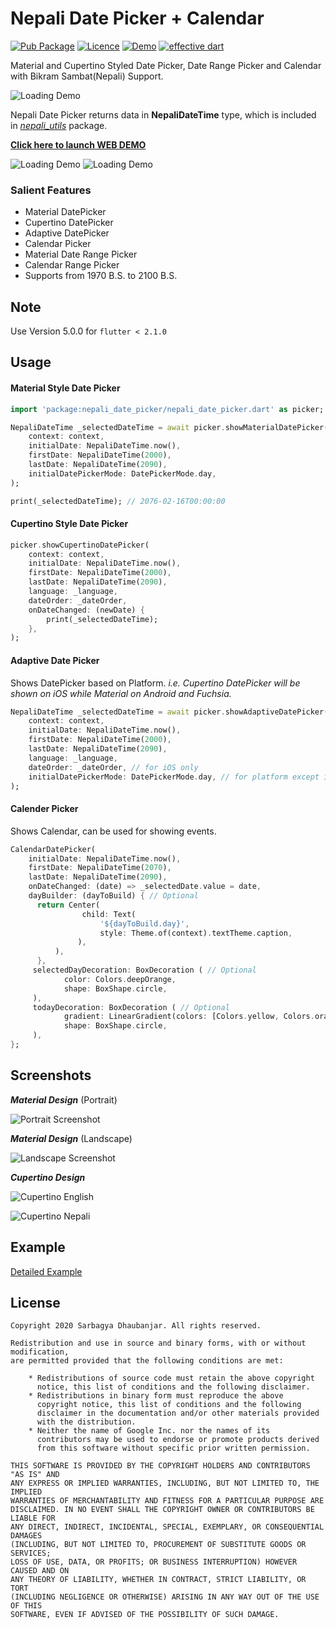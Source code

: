 # Nepali Date Picker + Calendar

[![Pub Package](https://img.shields.io/pub/v/nepali_date_picker)](https://pub.dev/packages/nepali_date_picker)
[![Licence](https://img.shields.io/badge/Licence-MIT-orange.svg)](https://github.com/sarbagyastha/nepali_date_picker/blob/master/LICENSE)
[![Demo](https://img.shields.io/badge/Demo-WEB-blueviolet.svg)](https://sarbagyastha.com.np/nepali_date_picker)
[![effective dart](https://img.shields.io/badge/style-effective_dart-40c4ff.svg)](https://dart.dev/guides/language/effective-dart)

Material and Cupertino Styled Date Picker, Date Range Picker and Calendar with Bikram Sambat(Nepali) Support.

![Loading Demo](demo.gif)

Nepali Date Picker returns data in **NepaliDateTime** type, which is
included in [*nepali_utils*](https://pub.dev/packages/nepali_utils)
package.

[**Click here to launch WEB DEMO**](https://sarbagyastha.com.np/nepali_date_picker)

![Loading Demo](screenshot/picker.png) ![Loading Demo](screenshot/calendar.png)

### Salient Features
* Material DatePicker
* Cupertino DatePicker
* Adaptive DatePicker
* Calendar Picker
* Material Date Range Picker
* Calendar Range Picker
* Supports from 1970 B.S. to 2100 B.S.

## Note
Use Version 5.0.0 for `flutter < 2.1.0`

## Usage

#### Material Style Date Picker

```dart
import 'package:nepali_date_picker/nepali_date_picker.dart' as picker;

NepaliDateTime _selectedDateTime = await picker.showMaterialDatePicker(
    context: context,
    initialDate: NepaliDateTime.now(),
    firstDate: NepaliDateTime(2000),
    lastDate: NepaliDateTime(2090),
    initialDatePickerMode: DatePickerMode.day,
);

print(_selectedDateTime); // 2076-02-16T00:00:00
```

#### Cupertino Style Date Picker
```dart
picker.showCupertinoDatePicker(
    context: context,
    initialDate: NepaliDateTime.now(),
    firstDate: NepaliDateTime(2000),
    lastDate: NepaliDateTime(2090),
    language: _language,
    dateOrder: _dateOrder,
    onDateChanged: (newDate) {
        print(_selectedDateTime);
    },
);
```

#### Adaptive Date Picker
Shows DatePicker based on Platform. 
*i.e. Cupertino DatePicker will be shown on iOS while Material on Android and Fuchsia.*
```dart
NepaliDateTime _selectedDateTime = await picker.showAdaptiveDatePicker(
    context: context,
    initialDate: NepaliDateTime.now(),
    firstDate: NepaliDateTime(2000),
    lastDate: NepaliDateTime(2090),
    language: _language,
    dateOrder: _dateOrder, // for iOS only
    initialDatePickerMode: DatePickerMode.day, // for platform except iOS
);
```

#### Calender Picker
Shows Calendar, can be used for showing events.
```dart
CalendarDatePicker(
    initialDate: NepaliDateTime.now(),
    firstDate: NepaliDateTime(2070),
    lastDate: NepaliDateTime(2090),
    onDateChanged: (date) => _selectedDate.value = date,
    dayBuilder: (dayToBuild) { // Optional
      return Center(
                child: Text(
                    '${dayToBuild.day}',
                    style: Theme.of(context).textTheme.caption,
               ),
          ),
      },
     selectedDayDecoration: BoxDecoration ( // Optional
            color: Colors.deepOrange,
            shape: BoxShape.circle,
     ),
     todayDecoration: BoxDecoration ( // Optional
            gradient: LinearGradient(colors: [Colors.yellow, Colors.orange]),
            shape: BoxShape.circle,
     ),
};
```

## Screenshots

***Material Design*** (Portrait)

![Portrait Screenshot](screenshot/portrait.png)

***Material Design*** (Landscape)

![Landscape Screenshot](screenshot/landscape.png)

***Cupertino Design***

![Cupertino English](screenshot/cupertino_en.jpg)

![Cupertino Nepali](screenshot/cupertino_np.jpg)

## Example

[Detailed Example](https://github.com/sarbagyastha/nepali_date_picker/tree/master/example)


## License

```
Copyright 2020 Sarbagya Dhaubanjar. All rights reserved.

Redistribution and use in source and binary forms, with or without modification,
are permitted provided that the following conditions are met:

    * Redistributions of source code must retain the above copyright
      notice, this list of conditions and the following disclaimer.
    * Redistributions in binary form must reproduce the above
      copyright notice, this list of conditions and the following
      disclaimer in the documentation and/or other materials provided
      with the distribution.
    * Neither the name of Google Inc. nor the names of its
      contributors may be used to endorse or promote products derived
      from this software without specific prior written permission.

THIS SOFTWARE IS PROVIDED BY THE COPYRIGHT HOLDERS AND CONTRIBUTORS "AS IS" AND
ANY EXPRESS OR IMPLIED WARRANTIES, INCLUDING, BUT NOT LIMITED TO, THE IMPLIED
WARRANTIES OF MERCHANTABILITY AND FITNESS FOR A PARTICULAR PURPOSE ARE
DISCLAIMED. IN NO EVENT SHALL THE COPYRIGHT OWNER OR CONTRIBUTORS BE LIABLE FOR
ANY DIRECT, INDIRECT, INCIDENTAL, SPECIAL, EXEMPLARY, OR CONSEQUENTIAL DAMAGES
(INCLUDING, BUT NOT LIMITED TO, PROCUREMENT OF SUBSTITUTE GOODS OR SERVICES;
LOSS OF USE, DATA, OR PROFITS; OR BUSINESS INTERRUPTION) HOWEVER CAUSED AND ON
ANY THEORY OF LIABILITY, WHETHER IN CONTRACT, STRICT LIABILITY, OR TORT
(INCLUDING NEGLIGENCE OR OTHERWISE) ARISING IN ANY WAY OUT OF THE USE OF THIS
SOFTWARE, EVEN IF ADVISED OF THE POSSIBILITY OF SUCH DAMAGE.
```